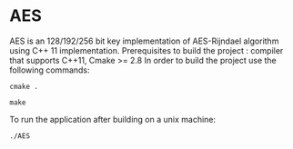 # AES

AES is an 128/192/256 bit key implementation of AES-Rijndael algorithm using C++ 11 implementation. 
Prerequisites to build the project : compiler that supports C++11, Cmake >= 2.8
In order to build the project use the following commands:

`cmake .`

`make`

To run the application after building on a unix machine:

 `./AES` 

